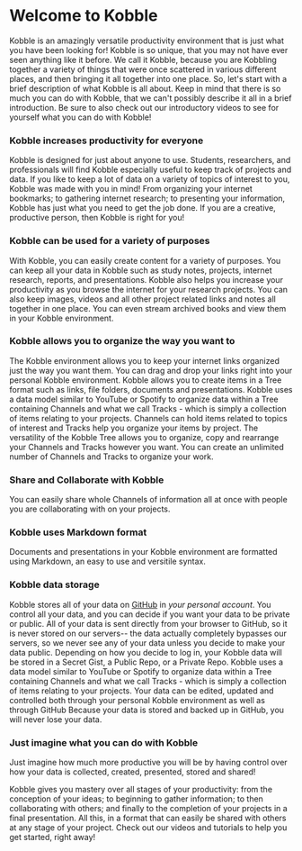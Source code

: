 # Welcome to Kobble
Kobble is an amazingly versatile productivity environment that is just what you have been looking for!
Kobble is so unique, that you may not have ever seen anything like it before.
We call it Kobble, because you are Kobbling together a variety of things that were once scattered in various different places, and then bringing it all together into one place.
So, let's start with a brief description of what Kobble is all about.
Keep in mind that there is so much you can do with Kobble, that we can't possibly describe it all in a brief introduction.
Be sure to also check out our introductory videos to see for yourself what you can do with Kobble!

### Kobble increases productivity for everyone
Kobble is designed for just about anyone to use.
Students, researchers, and professionals will find Kobble especially useful to keep track of projects and data.
If you like to keep a lot of data on a variety of topics of interest to you, Kobble was made with you in mind!
From organizing your internet bookmarks; to gathering internet research; to presenting your information, Kobble has just what you need to get the job done.
If you are a creative, productive person, then Kobble is right for you!

### Kobble can be used for a variety of purposes
With Kobble, you can easily create content for a variety of purposes.
You can keep all your data in Kobble such as study notes, projects, internet research, reports, and presentations.
Kobble also helps you increase your productivity as you browse the internet for your research projects.
You can also keep images, videos and all other project related links and notes all together in one place.
You can even stream archived books and view them in your Kobble environment.

### Kobble allows you to organize the way you want to
The Kobble environment allows you to keep your internet links organized just the way you want them.
You can drag and drop your links right into your personal Kobble environment.
Kobble allows you to create items in a Tree format such as links, file folders, documents and presentations.
Kobble uses a data model similar to YouTube or Spotify to organize data within a Tree containing Channels and what we call Tracks - which is simply a collection of items relating to your projects.
Channels can hold items related to topics of interest and Tracks help you organize your items by project. 
The versatility of the Kobble Tree allows you to organize, copy and rearrange your Channels and Tracks however you want.
You can create an unlimited number of Channels and Tracks to organize your work.

### Share and Collaborate with Kobble
You can easily share whole Channels of information all at once with people you are collaborating with on your projects.


### Kobble uses Markdown format
Documents and presentations in your Kobble environment are formatted using Markdown, an easy to use and versitile syntax.

### Kobble data storage
Kobble stores all of your data on [GitHub](https://github.com) in *your personal account*. 
You control all your data, and you can decide if you want your data to be private or public.
All of your data is sent directly from your browser to GitHub, so it is never stored on our servers-- the data actually completely bypasses our servers, so we never see any of your data unless you decide to make your data public.
Depending on how you decide to log in, your Kobble data will be stored in a Secret Gist, a Public Repo, or a Private Repo.
Kobble uses a data model similar to YouTube or Spotify to organize data within a Tree containing Channels and what we call Tracks - which is simply a collection of items relating to your projects.
Your data can be edited, updated and controlled both through your personal Kobble environment as well as through GitHub
Because your data is stored and backed up in GitHub, you will never lose your data.

### Just imagine what you can do with Kobble
Just imagine how much more productive you will be by having control over how your data is collected, created, presented, stored and shared!

Kobble gives you mastery over all stages of your productivity: from the conception of your ideas; to beginning to gather information; to then collaborating with others; and finally to the completion of your projects in a final presentation. All this, in a format that can easily be shared with others at any stage of your project.
Check out our videos and tutorials to help you get started, right away!
